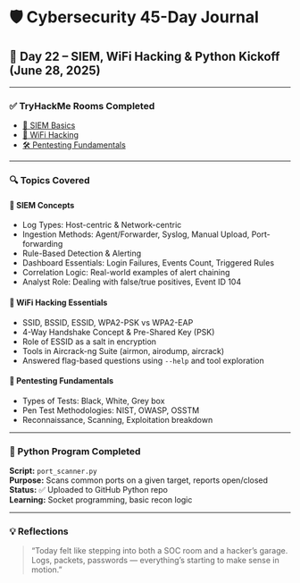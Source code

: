 # 🛡️ Cybersecurity 45-Day Journal  
## 📅 Day 22 – SIEM, WiFi Hacking & Python Kickoff (June 28, 2025)

---

### ✅ TryHackMe Rooms Completed
- [🧠 SIEM Basics](https://tryhackme.com/room/introtosiem)
- [📶 WiFi Hacking](https://tryhackme.com/room/wifihacking101)
- [🛠️ Pentesting Fundamentals](https://tryhackme.com/room/pentestingfundamentals)

---

### 🔍 Topics Covered

#### 🧾 SIEM Concepts
- Log Types: Host-centric & Network-centric
- Ingestion Methods: Agent/Forwarder, Syslog, Manual Upload, Port-forwarding
- Rule-Based Detection & Alerting
- Dashboard Essentials: Login Failures, Events Count, Triggered Rules
- Correlation Logic: Real-world examples of alert chaining
- Analyst Role: Dealing with false/true positives, Event ID 104

#### 📶 WiFi Hacking Essentials
- SSID, BSSID, ESSID, WPA2-PSK vs WPA2-EAP
- 4-Way Handshake Concept & Pre-Shared Key (PSK)
- Role of ESSID as a salt in encryption
- Tools in Aircrack-ng Suite (airmon, airodump, aircrack)
- Answered flag-based questions using `--help` and tool exploration

#### 🔐 Pentesting Fundamentals
- Types of Tests: Black, White, Grey box
- Pen Test Methodologies: NIST, OWASP, OSSTM
- Reconnaissance, Scanning, Exploitation breakdown

---

### 🐍 Python Program Completed
**Script:** `port_scanner.py`  
**Purpose:** Scans common ports on a given target, reports open/closed  
**Status:** ✅ Uploaded to GitHub Python repo  
**Learning:** Socket programming, basic recon logic

---

### 💡 Reflections
> “Today felt like stepping into both a SOC room and a hacker’s garage. Logs, packets, passwords — everything’s starting to make sense in motion.”